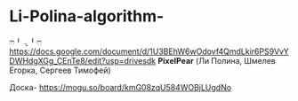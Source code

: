 # Li-Polina-algorithm-
ෆ⁠╹⁠ ⁠.̮⁠ ⁠╹⁠ෆ
https://docs.google.com/document/d/1U3BEhW6wOdovf4QmdLkir6PS9VvYDWHdgXGg_CEnTe8/edit?usp=drivesdk
<b>PixelPear</b> (Ли Полина, Шмелев Егорка, Сергеев Тимофей)

Доска- https://mogu.so/board/kmG08zqU584WOBjLUgdNo
